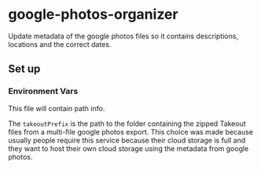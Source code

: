 # google-photos-organizer
Update metadata of the google photos files so it contains descriptions, locations and the correct dates.


## Set up
### Environment Vars
This file will contain path info.

The `takeoutPrefix` is the path to the folder containing the zipped Takeout files from a multi-file google photos export. This choice was made because usually people require this service because their cloud storage is full and they want to host their own cloud storage using the metadata from google photos.
